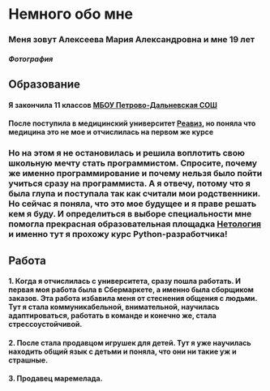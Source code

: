 # Немного обо мне 
### Меня зовут Алексеева Мария Александровна и мне 19 лет

##### Фотография 


## Образование
#### Я закончила 11 классов [МБОУ Петрово-Дальневская СОШ](https://pdschool.edumsko.ru)
#### После поступила в медицинский университет [Реавиз](https://reaviz.ru), но поняла что медицина это не мое и отчислилась на первом же курсе
### Но на этом я не остановилась и решила воплотить свою школьную мечту стать программистом. Спросите, почему же именно программирование и почему нельзя было пойти учиться сразу на программиста. А я отвечу, потому что я была глупа и поступала так как считали мои родственники. Но сейчас я поняла, что это мое будущее и я праве решать кем я буду. И определиться в выборе специальности мне помогла прекрасная образовательная площадка [Нетология](https://netology.ru) и именно тут я прохожу курс Python-разработчика!

## Работа
#### 1. Когда я отчислилась с университета, сразу пошла работать. И первая моя работа была в Сбермаркете, а именно была сборщиком заказов. Эта работа избавила меня от стеснения общения с людьми. Тут я стала коммуникабельной, внимательной, научилась адаптироваться, работать в команде и конечно же, стала стрессоустойчивой.
#### 2. После стала продавцом игрушек для детей. Тут я уже научилась находить общий язык с детьми и поняла, что они ни такие уж и страшные.
#### 3. Продавец маремелада. 

